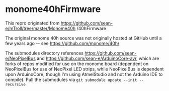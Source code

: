 # monome40hFirmware
This repro originated from https://github.com/sean-e/mTroll/tree/master/Monome40h /40hFirmware

The original monome 40h source was not originally hosted at GitHub until a few years ago -- see https://github.com/monome/40h/ 

The submodules directory references https://github.com/sean-e/NeoPixelBus and https://github.com/sean-e/ArduinoCore-avr, which are forks of repos modified for use on the monome board (dependent on NeoPixelBus for use of NeoPixel LED strips, while NeoPixelBus is dependent upon ArduinoCore, though I'm using AtmelStudio and not the Arduino IDE to compile).  Pull the submodules via `git submodule update --init --recursive`
